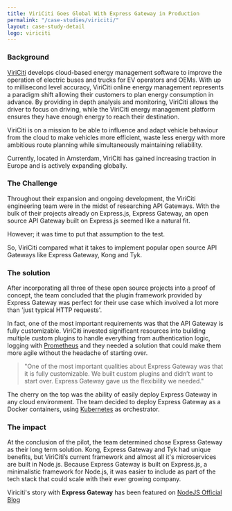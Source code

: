 ```yaml
---
title: ViriCiti Goes Global With Express Gateway in Production
permalink: "/case-studies/viriciti/"
layout: case-study-detail
logo: viriciti
---
```


### Background

[ViriCiti][viriciti] develops cloud-based energy management software to improve the operation of electric buses and
trucks for EV operators and OEMs. With up to millisecond level accuracy, ViriCiti online energy management represents a
paradigm shift allowing their customers to plan energy consumption in advance. By providing in depth analysis and
monitoring, ViriCiti allows the driver to focus on driving, while the ViriCiti energy management platform ensures
they have enough energy to reach their destination.

ViriCiti is on a mission to be able to influence and adapt vehicle behaviour from the cloud to make vehicles more
efficient, waste less energy with more ambitious route planning while simultaneously maintaining reliability.

Currently, located in Amsterdam, ViriCiti has gained increasing traction in Europe
and is actively expanding globally.

### The Challenge

Throughout their expansion and ongoing development, the ViriCiti engineering team were in the midst of researching
API Gateways. With the bulk of their projects already on Express.js, Express Gateway, an open source API Gateway
built on Express.js seemed like a natural fit.

However; it was time to put that assumption to the test.

So, ViriCiti compared what it takes to implement popular open source API Gateways like Express Gateway, Kong and Tyk.

### The solution

After incorporating all three of these open source projects into a proof of concept, the team concluded that the plugin
framework provided by Express Gateway was perfect for their use case which involved a lot more than 'just typical HTTP
requests'.

In fact, one of the most important requirements was that the API Gateway is fully customizable. ViriCiti invested
significant resources into building multiple custom plugins to handle everything from authentication logic, logging
with [Prometheus][prometheus] and they needed a solution that could make them more agile without the headache of
starting over.

> "One of the most important qualities about Express Gateway was that it is fully customizable. We built custom plugins
and didn’t want to start over. Express Gateway gave us the flexibility we needed."

The cherry on the top was the ability of easily deploy Express Gateway in any cloud environment. The team decided to
deploy Express Gateway as a Docker containers, using [Kubernetes][kubernetes] as orchestrator.

### The impact

At the conclusion of the pilot, the team determined chose Express Gateway as their long term solution. Kong,
Express Gateway and Tyk had unique benefits, but ViriCiti’s current framework and almost all it's microservices are
built in Node.js. Because Express Gateway is built on Express.js, a minimalistic framework for Node.js, it was easier
to include as part of the tech stack that could scale with their ever growing company.

Viriciti's story with **Express Gateway** has been featured on [NodeJS Official Blog][node-blog-news]

[viriciti]: https://viriciti.com
[prometheus]: https://prometheus.io/
[kubernetes]: https://kubernetes.io/
[node-blog-news]: https://medium.com/@nodejs/node-js-is-viricitis-go-to-dev-framework-for-real-time-electric-vehicle-fleet-monitoring-74c5b9fed99d
